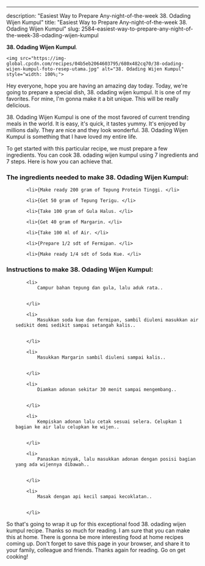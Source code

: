 ---
description: "Easiest Way to Prepare Any-night-of-the-week 38. Odading Wijen Kumpul"
title: "Easiest Way to Prepare Any-night-of-the-week 38. Odading Wijen Kumpul"
slug: 2584-easiest-way-to-prepare-any-night-of-the-week-38-odading-wijen-kumpul

<p>
	<strong>38. Odading Wijen Kumpul</strong>. 
	
</p>
<p>
	
	<img src="https://img-global.cpcdn.com/recipes/04b5eb2064603795/680x482cq70/38-odading-wijen-kumpul-foto-resep-utama.jpg" alt="38. Odading Wijen Kumpul" style="width: 100%;">
	
	
</p>
<p>
	Hey everyone, hope you are having an amazing day today. Today, we're going to prepare a special dish, 38. odading wijen kumpul. It is one of my favorites. For mine, I'm gonna make it a bit unique. This will be really delicious.
</p>
	
<p>
	
</p>
<p>
	38. Odading Wijen Kumpul is one of the most favored of current trending meals in the world. It is easy, it's quick, it tastes yummy. It's enjoyed by millions daily. They are nice and they look wonderful. 38. Odading Wijen Kumpul is something that I have loved my entire life.
</p>

<p>
To get started with this particular recipe, we must prepare a few ingredients. You can cook 38. odading wijen kumpul using 7 ingredients and 7 steps. Here is how you can achieve that.
</p>

<h3>The ingredients needed to make 38. Odading Wijen Kumpul:</h3>

<ol>
	
		<li>{Make ready 200 gram of Tepung Protein Tinggi. </li>
	
		<li>{Get 50 gram of Tepung Terigu. </li>
	
		<li>{Take 100 gram of Gula Halus. </li>
	
		<li>{Get 40 gram of Margarin. </li>
	
		<li>{Take 100 ml of Air. </li>
	
		<li>{Prepare 1/2 sdt of Fermipan. </li>
	
		<li>{Make ready 1/4 sdt of Soda Kue. </li>
	
</ol>
<p>
	
</p>

<h3>Instructions to make 38. Odading Wijen Kumpul:</h3>

<ol>
	
		<li>
			Campur bahan tepung dan gula, lalu aduk rata..
			
			
		</li>
	
		<li>
			Masukkan soda kue dan fermipan, sambil diuleni masukkan air sedikit demi sedikit sampai setangah kalis..
			
			
		</li>
	
		<li>
			Masukkan Margarin sambil diuleni sampai kalis..
			
			
		</li>
	
		<li>
			Diamkan adonan sekitar 30 menit sampai mengembang..
			
			
		</li>
	
		<li>
			Kempiskan adonan lalu cetak sesuai selera. Celupkan 1 bagian ke air lalu celupkan ke wijen..
			
			
		</li>
	
		<li>
			Panaskan minyak, lalu masukkan adonan dengan posisi bagian yang ada wijennya dibawah..
			
			
		</li>
	
		<li>
			Masak dengan api kecil sampai kecoklatan..
			
			
		</li>
	
</ol>

<p>
	
</p>

<p>
	So that's going to wrap it up for this exceptional food 38. odading wijen kumpul recipe. Thanks so much for reading. I am sure that you can make this at home. There is gonna be more interesting food at home recipes coming up. Don't forget to save this page in your browser, and share it to your family, colleague and friends. Thanks again for reading. Go on get cooking!
</p>

